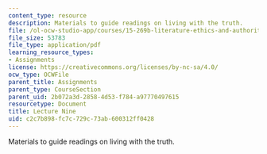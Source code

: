 ```yaml
---
content_type: resource
description: Materials to guide readings on living with the truth.
file: /ol-ocw-studio-app/courses/15-269b-literature-ethics-and-authority-fall-2002/c2c7b898fc7c729c73ab600312ff0428_lecture9.pdf
file_size: 53783
file_type: application/pdf
learning_resource_types:
- Assignments
license: https://creativecommons.org/licenses/by-nc-sa/4.0/
ocw_type: OCWFile
parent_title: Assignments
parent_type: CourseSection
parent_uid: 2b072a3d-2858-4d53-f784-a97770497615
resourcetype: Document
title: Lecture Nine
uid: c2c7b898-fc7c-729c-73ab-600312ff0428
---
```

Materials to guide readings on living with the truth.